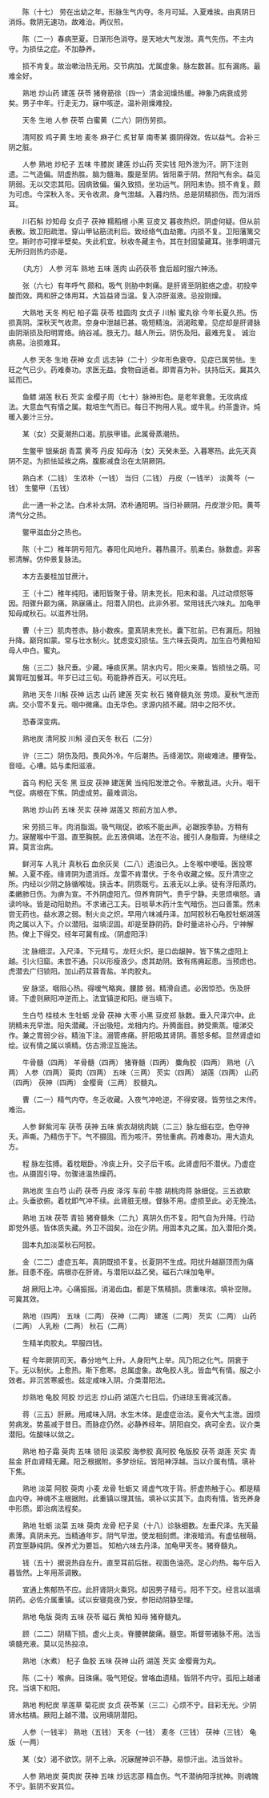 <!-- { "loadSidebar": true } -->
　　陈（十七） 劳在出幼之年。形脉生气内夺。冬月可延。入夏难挨。由真阴日消烁。救阴无速功。故难治。两仪煎。

　　陈（二一）春病至夏。日渐形色消夺。是天地大气发泄。真气先伤。不主内守。为损怯之症。不加静养。

　　损不肯复。故治嗽治热无用。交节病加。尤属虚象。脉左数甚。肛有漏疡。最难全好。

　　熟地 炒山药 建莲 茯苓 猪脊筋徐（四一）清金润燥热缓。神象乃病衰成劳矣。男子中年。行走无力。寐中咳逆。温补刚燥难投。

　　天冬 生地 人参 茯苓 白蜜黄（二六）阴伤劳损。

　　清阿胶 鸡子黄 生地 麦冬 麻子仁 炙甘草 南枣某 摄阴得效。佐以益气。合补三阴之脏。

　　人参 熟地 炒杞子 五味 牛膝炭 建莲 炒山药 芡实钱 阳外泄为汗。阴下注则遗。二气造偏。阴虚热胜。脑为髓海。腹是至阴。皆阳乘于阴。然阳气有余。益见阴弱。无以交恋其阳。因病致偏。偏久致损。坐功运气。阴阳未协。损不肯复。颇为可虑。今深秋入冬。天令收肃。身气泄越。入暮灼热。总是阴精损伤。而为消烁耳。

　　川石斛 炒知母 女贞子 茯神 糯稻根 小黑 豆皮又 暮夜热炽。阴虚何疑。但从前表散。致卫阳疏泄。穿山甲钻筋流利后。致经络气血劫撒。内损不复。卫阳藩篱交空。斯时亦可撑半壁矣。失此机宜。秋收冬藏主令。其在封固蛰藏耳。张季明谓元无所归则热灼亦是。

　　（丸方） 人参 河车 熟地 五味 莲肉 山药茯苓 食后超时服六神汤。

　　张（六七）有年呼气 颇和。吸气 则胁中刺痛。是肝肾至阴脏络之虚。初投辛酸而效。两和肝之体用耳。大旨益肾当温。复入凉肝滋液。忌投刚燥。

　　大熟地 天冬 枸杞 柏子霜 茯苓 桂圆肉 女贞子 川斛 蜜丸徐 今年长夏久热。伤损真阴。深秋天气收肃。奈身中泄越已甚。吸短精浊。消渴眩晕。见症却是肝肾脉由阴渐损及阳明胃络。纳谷减。肢无力。越人所云。阴伤及阳。最难充复。 诚治病易。治损难耳。

　　人参 天冬 生地 茯神 女贞 远志钟（二十）少年形色衰夺。见症已属劳怯。生旺之气已少。药难奏功。求医无益。食物自适者。即胃喜为补。扶持后天。冀其久延而已。

　　鱼鳔 湖莲 秋石 芡实 金樱子周（七十）脉神形色。是老年衰惫。无攻病成法。大意血气有情之属。栽培生气而已。每日不拘用人乳。或牛乳。约茶盏许。炖暖入姜汁三分。

　　某（女）交夏潮热口渴。肌肤甲错。此属骨蒸潮热。

　　生鳖甲 银柴胡 青蒿 黄芩 丹皮 知母汤（女）天癸未至。入暮寒热。此先天真阴不足。为损怯延挨之病。腹膨减食治在太阴厥阴。

　　熟白术（二钱） 生浓朴（一钱） 当归（二钱） 丹皮（一钱半） 淡黄芩（一钱） 生鳖甲（五钱）

　　此一通一补之法。白术补太阴。浓朴通阳明。当归补厥阴。丹皮泄少阳。黄芩清气分之热。

　　鳖甲滋血分之热也。

　　陈（十二）稚年阴亏阳亢。春阳化风地升。暮热晨汗。肌柔白。脉数虚。非客邪清解。仿仲景复脉法。

　　本方去姜桂加甘蔗汁。

　　王（十二）稚年纯阳。诸阳皆聚于骨。阴未充长。阳未和谐。凡过动烦怒等因。阳骤升巅为痛。熟寐痛止。阳潜入阴也。此非外邪。常用钱氏六味丸。加龟甲知母咸秋石。以滋养壮阴。

　　曹（十三）肌肉苍赤。脉小数疾。童真阴未充长。囊下肛前。已有漏卮。阳独升降。巅窍如蒙。常与壮水制火。犹虑变幻损怯。生六味去萸肉。加生白芍黄柏知母人中白。蜜丸。

　　施（三二）脉尺垂。少藏。唾痰灰黑。阴水内亏。阳火来乘。皆损怯之萌。可冀胃旺加餐耳。年岁已过三旬。苟能静养百天。可以充旺。

　　熟地 天冬 川斛 茯神 远志 山药 建莲 芡实 秋石 猪脊髓丸张 劳烦。夏秋气泄而病。交小雪不复元。咽中微痛。血无华色。求源内损不藏。阴中之阳不伏。

　　恐春深变病。

　　熟地炭 清阿胶 川斛 浸白天冬 秋石（二分）

　　许（三二）阴伤及阳。畏风外冷。午后潮热。舌绛渴饮。刚峻难进。腰脊坠。音哑。心嘈。姑与柔阳滋液。

　　首乌 枸杞 天冬 黑 豆皮 茯神 建莲黄 当纯阳发泄之令。辛散乱进。火升。咽干气促。病根在下焦。阴虚成劳。最难调治。

　　熟地 炒山药 五味 芡实 茯神 湖莲又 照前方加人参。

　　宋 劳损三年。肉消脂涸。吸气喘促。欲咳不能出声。必踞按季胁。方稍有力。寐醒喉中干涸。直至胸脘。此五液俱竭。法在不治。援引人身脂膏。为继续之算。莫言治病。

　　鲜河车 人乳汁 真秋石 血余灰吴（二八）遗浊已久。上冬喉中哽噎。医投寒解。入夏不痊。缘肾阴为遗消烁。龙雷不肯潜伏。于冬令收藏之候。反升清空之所。内经以少阴之脉循喉咙。挟舌本。阴质既亏。五液无以上承。徒有浮阳蒸灼。柔嫩肺日伤。为痹为宣。不外阴虚阳亢。但养育阴气。贵乎宁静。夫思烦嗔怒。诵读吟咏。皆是动阳助热。不求诸己工夫。日啖草木药汁生气暗伤。岂曰善策。然未尝无药也。益水源之弱。制火炎之炽。早用六味减丹泽。加阿胶秋石龟胶牡蛎湖莲肉之属以入下。介以潜阳。滋填涩固。却是至静阴药。卧时量进补心丹。宁神解热。俾上下得交。经年可冀有成。（阴虚阳浮）

　　沈 脉细涩。入尺泽。下元精亏。龙旺火炽。是口齿龈肿。皆下焦之虚阳上越。引火归窟。未尝不通。只以形瘦液少。虑其劫阴。致有疡痈起患。当预虑也。虎潜去广归锁阳。加山药苁蓉青盐。羊肉胶丸。

　　安 脉坚。咽阻心热。得嗳气略爽。腰膝 弱。精滑自遗。必因惊恐。伤及肝肾。下虚则厥阳冲逆而上。法宜镇逆和阳。继当填下。

　　生白芍 桂枝木 生牡蛎 龙骨 茯神 大枣 小黑 豆皮郑 脉数。垂入尺泽穴中。此阴精未充早泄。阳失潜藏。汗出吸短。龙相内灼。升腾面目。肺受熏蒸。嚏涕交作。兼之胃弱少谷。精浊下注。溺管疼痛。肝阳吸其肾阴。善怒多郁。显然肾虚如绘。议有情之属以填精。仿古滑涩互施法。

　　牛骨髓（四两） 羊骨髓（四两） 猪脊髓（四两） 麋角胶（四两） 熟地（八两） 人参（四两） 萸肉（四两） 五味（三两） 芡实（四两） 湖莲（四两） 山药（四两） 茯神（四两） 金樱膏（三两） 胶髓丸。

　　曹（二一）精气内夺。冬乏收藏。入夜气冲呛逆。不得安寝。皆劳怯之末传。难治。

　　人参 鲜紫河车 茯苓 茯神 五味 紫衣胡桃肉姚（二三）脉左细右空。色夺神夭。声嘶。乃精伤于下。气不摄固。而为咳汗。劳怯重病。药难奏功。用大造丸方。

　　程 脉左弦搏。着枕眠卧。冷痰上升。交子后干咳。此肾虚阳不潜伏。乃虚症也。从摄固引导。勿骤进温热燥药。

　　熟地炭 生白芍 山药 茯苓 丹皮 泽泻 车前 牛膝 胡桃肉蒋 脉细促。三五欲歇止。头垂欲俯。着枕即气冲不续。此肾脏无根。督脉不用。虚损至此。必无挽法。

　　熟地 五味 茯苓 青铅 猪脊髓朱（二九）真阴久伤不复。阳气自为升降。行动即觉外感。皆体质失藏。外卫不固矣。治在少阴。用固本丸之属。加入潜阳介类。

　　固本丸加淡菜秋石阿胶。

　　金（二二）虚症五年。真阴既损不复。长夏阴不生成。阳扰升越巅顶而为痛胀。目患不痊。病根亦在肝肾。与潜阳以益乙癸。磁石六味加龟甲。

　　胡 厥阳上冲。心痛振摇。消渴齿血。都是下焦精损。质重味浓。填补空隙。可冀其效。

　　熟地（四两） 五味（二两） 茯神（二两） 建莲（二两） 芡实（二两） 山药（二两） 人乳粉（二两） 秋石（二两）

　　生精羊肉胶丸。早服四钱。

　　程 今年厥阴司天。春分地气上升。人身阳气上举。风乃阳之化气。阴衰于下。无以制伏。上愈热。斯下愈寒。总属虚象。故龟胶人乳。皆血气有情。服之小效者。非沉苦寒威也。兹定咸味入阴。介类潜阳法。

　　炒熟地 龟胶 阿胶 炒远志 炒山药 湖莲六七日后。仍进琼玉膏减沉香。

　　蒋（三五）肝厥。用咸味入阴。水生木体。是虚症治法。夏令大气主泄。因烦劳病发。势虽减于昔日。而脉症仍然。必静养经年。阴阳自交。病可全去。议介类潜阳。佐酸味以敛之。

　　熟地 柏子霜 萸肉 五味 锁阳 淡菜胶 海参胶 真阿胶 龟版胶 茯苓 湖莲 芡实 青盐金 肝血肾精无藏。阳乏根据附。多梦纷纭。皆阳神浮越。当以介属有情。填补下焦。

　　熟地 淡菜 阿胶 萸肉 小麦 龙骨 牡蛎又 肾虚气攻于背。肝虚热触于心。都是精血内夺。神魂不主根据附。此重镇以理其怯。填补以实其下。血肉有情。皆充养身中形质。即治病法程矣。

　　熟地 牡蛎 淡菜 五味 萸肉 龙骨 杞子吴（十八）诊脉细数。左垂尺泽。先天最素薄。真阴未充。当精通年岁。阴气早泄。使龙相刻燃。津液暗消。有虚怯根萌。药宜至静纯阴。保养尤为要旨。 知柏六味去丹泽。加龟甲天冬。猪脊髓丸。

　　钱（五十）据说热自左升。直至耳前后胀。视面色油亮。足心灼热。每午后入暮皆然。上年用茶调散。

　　宣通上焦郁热不应。此肝肾阴火乘窍。却因男子精亏。阳不下交。经言以滋填阴药。必佐介属重镇。试以安寝竟夜乃安。参阳动阴静至理。

　　熟地 龟版 萸肉 五味 茯苓 磁石 黄柏 知母 猪脊髓丸。

　　顾（二二）阴精下损。虚火上炎。脊腰髀酸痛。髓空。斯督带诸脉不用。法当填髓充液。莫以见热投凉。

　　熟地（水煮） 杞子 鱼胶 五味 茯神 山药 湖莲 芡实 金樱膏为丸。

　　陈（二十）喉痹。目珠痛。吸气短促。曾咯血遗精。皆阴不内守。孤阳上越诸窍。当填下和阳。

　　熟地 枸杞炭 旱莲草 菊花炭 女贞 茯苓某（三二）心烦不宁。目彩无光。少阴肾水枯槁。厥阳上越不潜。议用填阴潜阳。

　　人参（一钱半） 熟地（五钱） 天冬（一钱） 麦冬（三钱） 茯神（三钱） 龟版（一两）

　　某（女）渴不欲饮。阴不上承。况寐醒神识不静。易惊汗出。法当敛补。

　　人参 熟地炭 萸肉炭 茯神 五味 炒远志邵 精血伤。气不潜纳阳浮扰神。则魂魄不宁。脏阴不安其位。

